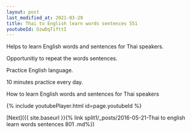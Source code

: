 ```yaml
---
layout: post
last_modified_at: 2021-03-29
title: Thai to English learn words sentences 551 
youtubeId: OzwDqTifttI
---
```

 
 
Helps to learn English words and sentences for Thai speakers.

Opportunitiy to repeat the words sentences. 

Practice English language. 
 
10 minutes practice every day. 
 
How to learn English words and sentences for Thai speakers 
 
{% include youtubePlayer.html id=page.youtubeId %}
 
 
[Next]({{ site.baseurl }}{% link  split1/_posts/2016-05-21-Thai to english learn words sentences 801 .md%})
 
